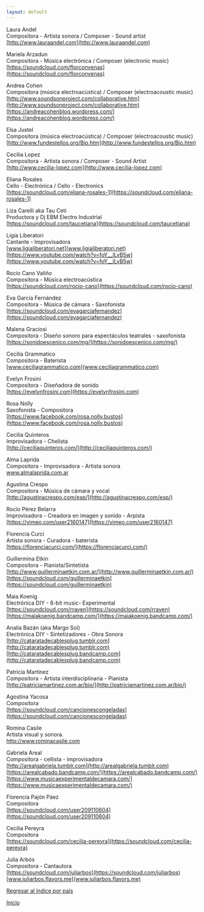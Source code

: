 ```yaml
---
layout: default
---
```



Laura Andel  
Compositora - Artista sonora / Composer - Sound artist  
[http://www.lauraandel.com](http://www.lauraandel.com)  


Mariela Arzadun  
Compositora - Música electrónica / Composer (electronic music)  
[https://soundcloud.com/florconvenas](https://soundcloud.com/florconvenas)  


Andrea Cohen  
Compositora (música electroacústica) / Composer (electroacoustic music)  
[http://www.soundsonproject.com/collaborative.htm](http://www.soundsonproject.com/collaborative.htm)  
[https://andreacohenblog.wordpress.com/](https://andreacohenblog.wordpress.com/)  


Elsa Justel  
Compositora (música electroacústica) / Composer (electroacoustic music)  
[http://www.fundestellos.org/Bio.htm](http://www.fundestellos.org/Bio.htm)  


Cecilia Lopez  
Compositora - Artista sonora / Composer - Sound Artist  
[http://www.cecilia-lopez.com](http://www.cecilia-lopez.com)  


Eliana Rosales  
Cello - Electrónica / Cello - Electronics  
[https://soundcloud.com/eliana-rosales-1](https://soundcloud.com/eliana-rosales-1)  


Liza Carelli aka Tau Ceti  
Productora y Dj EBM Electro Industrial  
[https://soundcloud.com/taucetiana](https://soundcloud.com/taucetiana)  


Ligia Liberatori  
Cantante - Improvisadora  
[www.ligialiberatori.net](www.ligialiberatori.net)  
[https://www.youtube.com/watch?v=foY__lLvB5w](https://www.youtube.com/watch?v=foY__lLvB5w)  


Rocío Cano Valiño  
Compositora - Música electroacústica  
[https://soundcloud.com/rocio-cano](https://soundcloud.com/rocio-cano)


Eva García Fernández  
Compositora - Música de cámara - Saxofonista  
[https://soundcloud.com/evagarciafernandez](https://soundcloud.com/evagarciafernandez)  


Malena Graciosi  
Compositora - Diseño sonoro para espectáculos teatrales - saxofonista  
[https://sonidoescenico.com/mg/](https://sonidoescenico.com/mg/)  


Cecilia Grammatico  
Compositora - Baterista  
[www.ceciliagrammatico.com](www.ceciliagrammatico.com)  


Evelyn Frosini  
Compositora - Diseñadora de sonido   
[https://evelynfrosini.com](https://evelynfrosini.com)  


Rosa Nolly  
Saxofonista - Compositora  
[https://www.facebook.com/rosa.nolly.bustos](https://www.facebook.com/rosa.nolly.bustos)


Cecilia Quinteros  
Improvisadora - Chelista  
[http://ceciliaquinteros.com/](http://ceciliaquinteros.com/)  


Alma Laprida  
Compositora - Improvisadora - Artista sonora  
[www.almalaprida.com.ar ](www.almalaprida.com.ar)


Agustina Crespo  
Compositora - Música de cámara y vocal  
[http://agustinacrespo.com/esp/](http://agustinacrespo.com/esp/)  


Rocío Pérez Belarra  
Improvisadora - Creadora en imagen y sonido - Arpista  
[https://vimeo.com/user2160147](https://vimeo.com/user2160147)  


Florencia Curci  
Artista sonora - Curadora - baterista  
[https://florenciacurci.com/](https://florenciacurci.com/)  


Guillermina Etkin  
Compositora - Pianista/Sintetista  
[http://www.guillerminaetkin.com.ar/](http://www.guillerminaetkin.com.ar/)  
[https://soundcloud.com/guillerminaetkin](https://soundcloud.com/guillerminaetkin)  


Maia Koenig  
Electrónica DIY - 8-bit music- Experimental  
[https://soundcloud.com/rrayen](https://soundcloud.com/rrayen)  
[https://maiakoenig.bandcamp.com/](https://maiakoenig.bandcamp.com/)  


Analía Bazán (aka Margo Sol)  
Electrónica DIY - Sintetizadores - Obra Sonora  
[http://cataratadecablesplug.tumblr.com](http://cataratadecablesplug.tumblr.com)  
[http://cataratadecablesplug.bandcamp.com](http://cataratadecablesplug.bandcamp.com)  


Patricia Martínez  
Compositora - Artista interdisciplinaria - Pianista  
[http://patriciamartinez.com.ar/bio/](http://patriciamartinez.com.ar/bio/)  


Agostina Yacosa  
Compositora  
[https://soundcloud.com/cancionescongeladas](https://soundcloud.com/cancionescongeladas)  


Romina Casile  
Artista visual y sonora.  
[http://www.rominacasile.com ](http://www.rominacasile.com)  


Gabriela Areal  
Compositora - cellista - improvisadora  
[http://arealgabriela.tumblr.com](http://arealgabriela.tumblr.com)  
[https://arealcabado.bandcamp.com/](https://arealcabado.bandcamp.com/)   
[https://www.musicaexperimentaldecamara.com/](https://www.musicaexperimentaldecamara.com/)  


Florencia Pajón Páez  
Compositora  
[https://soundcloud.com/user209110604](https://soundcloud.com/user209110604)  


Cecilia Pereyra  
Compositora  
[https://soundcloud.com/cecilia-pereyra](https://soundcloud.com/cecilia-pereyra)  


Julia Arbós  
Compositora - Cantautora  
[https://soundcloud.com/juliarbos](https://soundcloud.com/juliarbos)  
[www.juliarbos.flavors.me](www.juliarbos.flavors.me)  




 


 















 





[Regresar al índice por país](./basededatos.html)  

[Inicio](./)  
